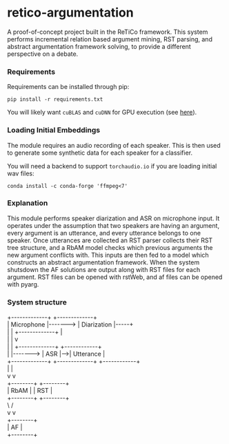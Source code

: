 # retico-argumentation

A proof-of-concept project built in the ReTiCo framework. This system performs incremental relation based argument mining, RST parsing, and abstract argumentation framework solving, to provide a different perspective on a debate.

### Requirements

Requirements can be installed through pip:
```shell
pip install -r requirements.txt
```
You will likely want `cuBLAS` and `cuDNN` for GPU execution (see [here](https://pytorch.org/get-started/locally/)).


### Loading Initial Embeddings

The module requires an audio recording of each speaker. This is then used to generate some synthetic data for each speaker for a classifier.

You will need a backend to support `torchaudio.io` if you are loading initial wav files:
```
conda install -c conda-forge 'ffmpeg<7'
```
### Explanation
This module performs speaker diarization and ASR on microphone input. It operates under the assumption that two speakers are having an argument, every argument is an utterance, and every utterance belongs to one speaker. Once utterances are collected an RST parser collects their RST tree structure, and a RbAM model checks which previous arguments the new argument conflicts with. This inputs are then fed to a model which constructs an abstract argumentation framework. When the system shutsdown the AF solutions are output along with RST files for each argument. RST files can be opened with rstWeb, and af files can be opened with pyarg.

### System structure

+-------------+         +-------------+           
| Microphone  |-------> | Diarization |-----+     
|             |         +-------------+     |     
|             |                              v     
|             |         +-------------+   +------------+       
|             |-------> |     ASR     |-->|  Utterance  |       
+-------------+         +-------------+   +------------+       
                                              |     |           
                                              v     v           
                                         +--------+  +--------+    
                                         |  RbAM  |  |   RST  |    
                                         +--------+  +--------+    
                                              \      /             
                                               v    v             
                                              +--------+          
                                              |   AF   |          
                                              +--------+          